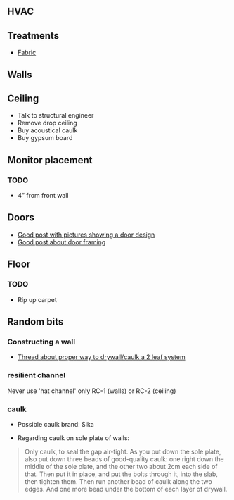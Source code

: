 ## HVAC

## Treatments

- [Fabric](https://www.guilfordofmaine.com/acoustic)

## Walls

## Ceiling

- Talk to structural engineer
- Remove drop ceiling
- Buy acoustical caulk
- Buy gypsum board 

## Monitor placement

### TODO

- 4” from front wall

## Doors

- [Good post with pictures showing a door design](http://johnlsayers.com/phpBB2/viewtopic.php?f=2&t=20508&hilit=isolation+mdf+ceiling+joists#p139388)
- [Good post about door framing](http://johnlsayers.com/phpBB2/viewtopic.php?f=2&t=20508&hilit=isolation+mdf+ceiling+joists#p141033)

## Floor

### TODO

- Rip up carpet

## Random bits

### Constructing a wall

- [Thread about proper way to drywall/caulk a 2 leaf system](http://www.johnlsayers.com/phpBB2/viewtopic.php?p=20003#p19975)

### resilient channel

Never use 'hat channel' only RC-1 (walls) or RC-2 (ceiling)

### caulk

- Possible caulk brand: Sika

- Regarding caulk on sole plate of walls:
> Only caulk, to seal the gap air-tight. As you put down the sole plate, also put down three beads of good-quality caulk: one right down the middle of the sole plate, and the other two about 2cm each side of that. Then put it in place, and put the bolts through it, into the slab, then tighten them. Then run another bead of caulk along the two edges. And one more bead under the bottom of each layer of drywall.